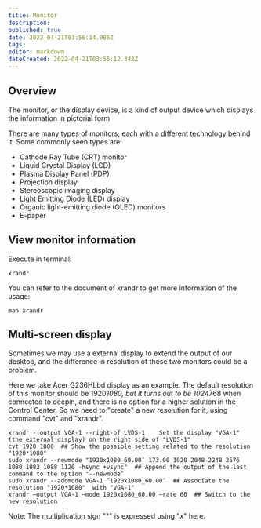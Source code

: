 ```yaml
---
title: Monitor
description: 
published: true
date: 2022-04-21T03:56:14.985Z
tags: 
editor: markdown
dateCreated: 2022-04-21T03:56:12.342Z
---
```




## Overview

The monitor, or the display device, is a kind of output device which displays the information in pictorial form

There are many types of monitors, each with a different technology behind it. Some commonly seen types are:

- Cathode Ray Tube (CRT) monitor
- Liquid Crystal Display (LCD)
- Plasma Display Panel (PDP)
- Projection display
- Stereoscopic imaging display
- Light Emitting Diode (LED) display
- Organic light-emitting diode (OLED) monitors
- E-paper

## View monitor information

Execute in terminal:

    xrandr

You can refer to the document of xrandr to get more information of the usage:

    man xrandr

## Multi-screen display

Sometimes we may use a external display to extend the output of our desktop, and the difference in resolution of these two monitors could be a problem.

Here we take Acer G236HLbd display as an example. The default resolution of this monitor should be 1920*1080, but it turns out to be 1024*768 when connected to deepin, and there is no option for a higher solution in the Control Center. So we need to "create" a new resolution for it, using command "cvt" and "xrandr".

    xrandr --output VGA-1 --right-of LVDS-1    Set the display "VGA-1" (the external display) on the right side of "LVDS-1"
    cvt 1920 1080  ## Show the possible setting related to the resolution "1920*1080"
    sudo xrandr --newmode "1920x1080_60.00″ 173.00 1920 2048 2248 2576 1080 1083 1088 1120 -hsync +vsync"  ## Append the output of the last command to the option "--newmode”
    sudo xrandr --addmode VGA-1 “1920x1080_60.00″  ## Associate the resolution "1920*1080"  with "VGA-1"
    xrandr –output VGA-1 –mode 1920x1080_60.00 –rate 60  ## Switch to the new resolution

Note: The multiplication sign "*" is expressed using "x" here.
